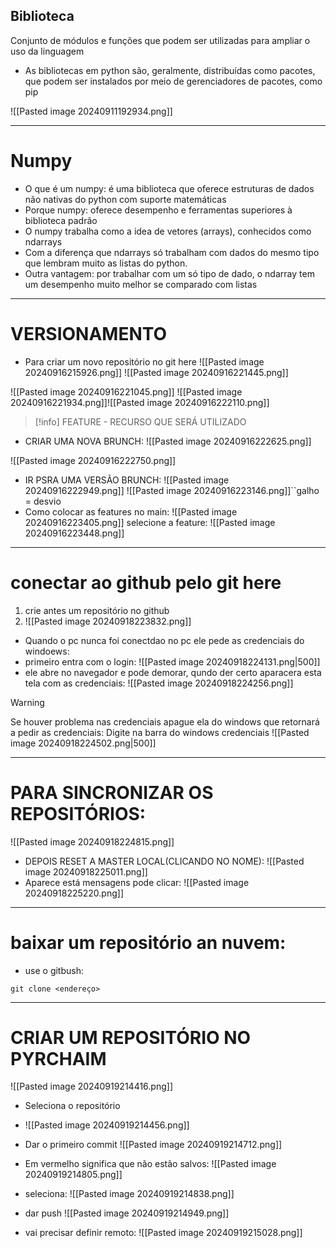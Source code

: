 ## Biblioteca
Conjunto de módulos e funções que podem ser utilizadas para ampliar o uso da linguagem
- As bibliotecas em python são, geralmente, distribuídas como pacotes, que podem ser instalados por meio de gerenciadores de pacotes, como pip

![[Pasted image 20240911192934.png]]

---
# Numpy
- O que é um numpy: é uma biblioteca que oferece estruturas de dados não nativas do python com suporte matemáticas  
- Porque numpy: oferece desempenho e ferramentas superiores à biblioteca padrão  
- O numpy trabalha como a idea de vetores (arrays), conhecidos como ndarrays  
- Com a diferença que ndarrays só trabalham com dados do mesmo tipo que lembram muito as listas do python.  
- Outra vantagem: por trabalhar com um só tipo de dado, o ndarray tem um desempenho muito melhor se comparado com listas

---
# VERSIONAMENTO
- Para criar um novo repositório no git here
![[Pasted image 20240916215926.png]]
![[Pasted image 20240916221445.png]]

![[Pasted image 20240916221045.png]]
![[Pasted image 20240916221934.png]]![[Pasted image 20240916222110.png]]
>[!info]
>FEATURE - RECURSO QUE SERÁ UTILIZADO

- CRIAR UMA NOVA BRUNCH:
![[Pasted image 20240916222625.png]]

![[Pasted image 20240916222750.png]]
- IR PSRA UMA VERSÃO BRUNCH:
![[Pasted image 20240916222949.png]]
![[Pasted image 20240916223146.png]]``galho = desvio
- Como colocar as features no main:
![[Pasted image 20240916223405.png]]
selecione a feature:
![[Pasted image 20240916223448.png]]

----
# conectar ao github pelo git here
1. crie antes um repositório no github
2. ![[Pasted image 20240918223832.png]]
- Quando o pc nunca foi conectdao no pc ele pede as credenciais do windoews:
- primeiro entra com o login:
![[Pasted image 20240918224131.png|500]]
 -  ele abre no navegador e pode demorar, qundo der certo aparacera esta tela com as credenciais:
![[Pasted image 20240918224256.png]]
>[!warning]
>Se houver problema nas credenciais apague ela do windows que retornará a pedir as credenciais:
>Digite na barra do windows credenciais
>![[Pasted image 20240918224502.png|500]]

---
# PARA SINCRONIZAR OS REPOSITÓRIOS:

![[Pasted image 20240918224815.png]]

- DEPOIS RESET A MASTER LOCAL(CLICANDO NO NOME):
![[Pasted image 20240918225011.png]]
- Aparece está mensagens pode clicar:
![[Pasted image 20240918225220.png]]

---
# baixar um repositório an nuvem:
- use o gitbush:

```gitbash
git clone <endereço>
```

---
# CRIAR UM REPOSITÓRIO NO PYRCHAIM
![[Pasted image 20240919214416.png]]
- Seleciona o repositório
- ![[Pasted image 20240919214456.png]]
- Dar o primeiro commit
![[Pasted image 20240919214712.png]]

- Em vermelho significa que não estão salvos:
![[Pasted image 20240919214805.png]]
- seleciona:
![[Pasted image 20240919214838.png]]
- dar push
![[Pasted image 20240919214949.png]]

- vai precisar definir remoto:
![[Pasted image 20240919215028.png]]